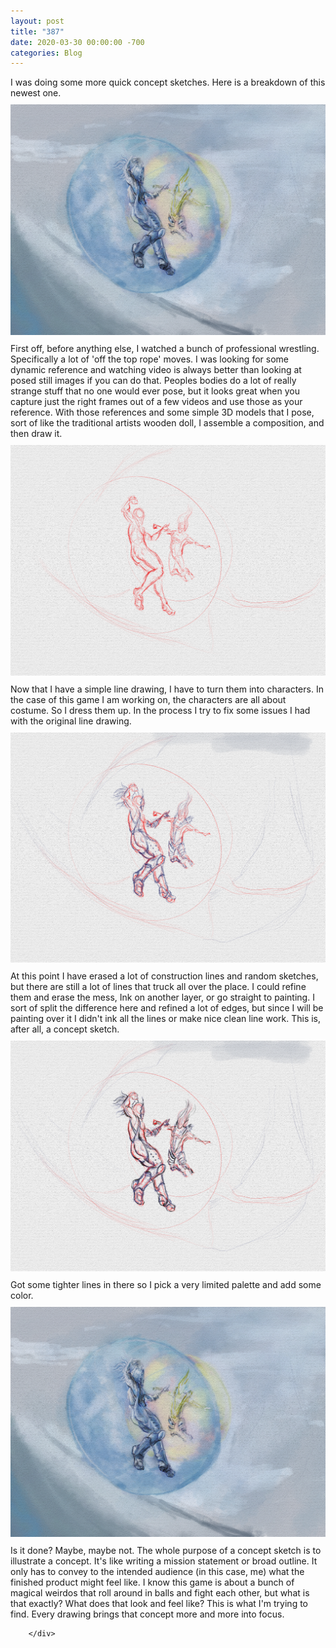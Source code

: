 ```yaml
---
layout: post
title: "387"
date: 2020-03-30 00:00:00 -700
categories: Blog
---
```


<div class="blog-content">
				<div class="paragraph">I was doing some more quick concept sketches. Here is a breakdown of this newest one.<br></div>  <div><div class="wsite-image wsite-image-border-none " style="padding-top:10px;padding-bottom:10px;margin-left:0;margin-right:0;text-align:right"> <a> <img src="/uploads/paint_orig.png" alt="Picture" style="width:auto;max-width:100%"> </a> <div style="display:block;font-size:90%"></div> </div></div>  <div class="paragraph">First off, before anything else, I watched a bunch of professional wrestling. Specifically a lot of 'off the top rope' moves. I was looking for some dynamic reference and watching video is always better than looking at posed still images if you can do that. Peoples bodies do a lot of really strange stuff that no one would ever pose, but it looks great when you capture just the right frames out of a few videos and use those as your reference. With those references and some simple 3D models that I pose, sort of like the traditional artists wooden doll, I assemble a composition, and then draw it.</div>  <div><div class="wsite-image wsite-image-border-none " style="padding-top:10px;padding-bottom:10px;margin-left:0;margin-right:0;text-align:center"> <a> <img src="/uploads/export_orig.png" alt="Picture" style="width:auto;max-width:100%"> </a> <div style="display:block;font-size:90%"></div> </div></div>  <div class="paragraph">Now that I have a simple line drawing, I have to turn them into characters. In the case of this game I am working on, the characters are all about costume. So I dress them up. In the process I try to fix some issues I had with the original line drawing.<br></div>  <div><div class="wsite-image wsite-image-border-none " style="padding-top:10px;padding-bottom:10px;margin-left:0;margin-right:0;text-align:center"> <a> <img src="/uploads/costume_orig.png" alt="Picture" style="width:auto;max-width:100%"> </a> <div style="display:block;font-size:90%"></div> </div></div>  <div class="paragraph">At this point I have erased a lot of construction lines and random sketches, but there are still a lot of lines that truck all over the place. I could refine them and erase the mess, Ink on another layer, or go straight to painting. I sort of split the difference here and refined a lot of edges, but since I will be painting over it I didn't ink all the lines or make nice clean line work. This is, after all, a concept sketch.&nbsp;<br></div>  <div><div class="wsite-image wsite-image-border-none " style="padding-top:10px;padding-bottom:10px;margin-left:0;margin-right:0;text-align:center"> <a> <img src="/uploads/inks_orig.png" alt="Picture" style="width:auto;max-width:100%"> </a> <div style="display:block;font-size:90%"></div> </div></div>  <div class="paragraph">Got some tighter lines in there so I pick a very limited palette and add some color.</div>  <div><div class="wsite-image wsite-image-border-none " style="padding-top:10px;padding-bottom:10px;margin-left:0;margin-right:0;text-align:center"> <a> <img src="/uploads/paint_orig.png" alt="Picture" style="width:auto;max-width:100%"> </a> <div style="display:block;font-size:90%"></div> </div></div>  <div class="paragraph">Is it done? Maybe, maybe not. The whole purpose of a concept sketch is to illustrate a concept. It's like writing a mission statement or broad outline. It only has to convey to the intended audience (in this case, me) what the finished product might feel like. I know this game is about a bunch of magical weirdos that roll around in balls and fight each other, but what is that exactly? What does that look and feel like? This is what I'm trying to find. Every drawing brings that concept more and more into focus.&nbsp;</div>

		</div>
        